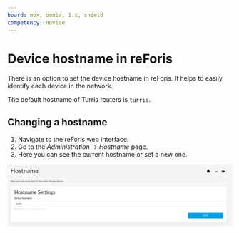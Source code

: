 ```yaml
---
board: mox, omnia, 1.x, shield
competency: novice
---
```


# Device hostname in reForis

There is an option to set the device hostname in reForis. It helps to easily
identify each device in the network.

The default hostname of Turris routers is `turris`.

## Changing a hostname

1. Navigate to the reForis web interface.
2. Go to the _Administration_ → _Hostname_ page.
3. Here you can see the current hostname or set a new one.

![Changing a hostname](hostname.png)
